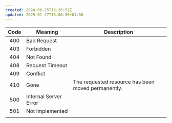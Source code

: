 ```yaml
---
created: 2024-06-25T13:26:51Z
updated: 2025-01-27T16:00:50+01:00
---
```


| **Code** | **Meaning**           | Description                                        |
| :------: | --------------------- | -------------------------------------------------- |
|   400    | Bad Request           |                                                    |
|   403    | Forbidden             |                                                    |
|   404    | Not Found             |                                                    |
|   408    | Request Timeout       |                                                    |
|   409    | Conflict              |                                                    |
|   410    | Gone                  | The requested resource has been moved permanently. |
|   500    | Internal Server Error |                                                    |
|   501    | Not Implemented       |                                                    |
|          |                       |                                                    |
